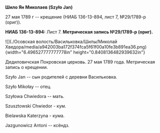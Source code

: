 **Шило Ян Миколаев (Szyło Jan)**

27 мая 1789 г -- крещение (НИАБ 136-13-894, лист 7, №29/1789-р (ориг)).

**НИАБ 136-13-894:** Лист 7. **Метрическая запись №29/1789-р (ориг).**

![](./Осовская волость/Васильковка/Шилы/Миколай Хведора/media/a942003ba172f374fca5f61f00a10fe3b891ea36.png){width="6.496527777777778in"
height="0.8408136482939632in"}

Дедиловичская Покровская церковь. 27 мая 1789 года. Метрическая запись о
крещении.

Szyło Jan -- сын родителей с деревни Васильковка.

Szyło Mikołay -- отец.

Szyłowa Chwiedora -- мать.

Szusztowski Chwiedor - кум.

Bielawska Katerzyna - кума.

Jazgunowicz Antoni -- ксёндз.
